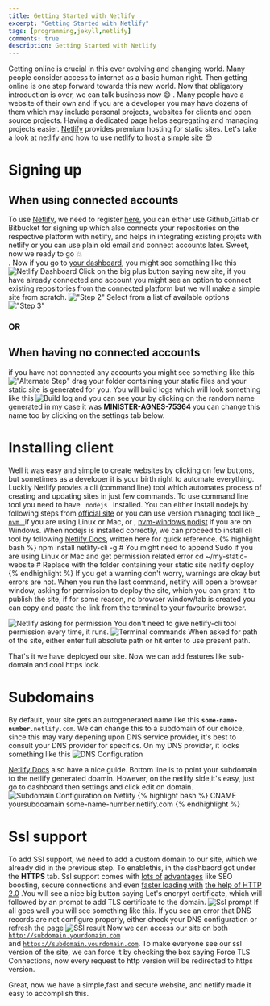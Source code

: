 ```yaml
---
title: Getting Started with Netlify
excerpt: "Getting Started with Netlify"
tags: [programming,jekyll,netlify]
comments: true
description: Getting Started with Netlify
---
```


Getting online is crucial in this ever evolving and changing world. Many people consider access to internet as a basic human right. Then getting online is one step forward towards this new world. Now that obligatory introduction is over, we can talk business now :smile: . Many people have a website of their own and if you are a developer you may have dozens of them which may include personal projects, websites for clients and open source projects. Having a dedicated page helps segregating and managing projects easier. [Netlify](https://www.netlify.com/) provides premium hosting for static sites. Let's take a look at netlify and how to use netlify to host a simple site :sunglasses:

# Signing up

## When using connected accounts
To use [Netlify](https://www.netlify.com/), we need to register [here](https://app.netlify.com/signup), you can either use Github,Gitlab or Bitbucket for signing up which also connects your repositories on the respective platform with netlify, and helps in integrating existing projets with netlify or you can use plain old email and connect accounts later. Sweet, now we ready to go :boom:<br>. Now if you go to [ your dashboard](https://app.netlify.com/), you might see something like this  <img src="/images/started_netlify/dashboard.png" alt="Netlify Dashboard"> Click on the big plus button saying new site, if you have already connected and account you might see an option to connect existing repositories from the connected platform but we will make a simple site from scratch.
!["Step 2"](/images/started_netlify/step_2.png)
Select from a list of available options !["Step 3"](/images/started_netlify/step_3.png)

### OR

## When having no connected accounts
if you have not connected any accounts you might see something like this !["Alternate Step"](/images/started_netlify/alt_step.png) drag your folder containing your static files and your static site is generated for you. You will build logs which will look something like this ![Build log](/images/started_netlify/folder_build_log.png) and you can see your by clicking on the random name generated in my case it was **MINISTER-AGNES-75364**  you can change this name too by clicking on the settings tab below.




# Installing client
Well it was easy and simple to create websites by clicking on few buttons, but sometimes as a developer it is your birth right to automate everything. Luckily Netlify provies a cli (command line) tool which automates process of creating and updating sites in just few commands. To use command line tool you need to have <code> nodejs </code> installed. You can either install nodejs by following steps from [official site](https://nodejs.org/en/download/) or you can use version managing tool like <a href="https://github.com/creationix/nvm"> <code> nvm </code> </a> if you are using Linux or Mac, or ,  [nvm-windows](https://github.com/coreybutler/nvm-windows),[nodist](https://github.com/marcelklehr/nodist) if you are on Windows.
When nodejs is installed correctly, we can proceed to install cli tool by following [Netlify Docs](https://www.netlify.com/docs), written here for quick reference.
{% highlight bash %}
npm install netlify-cli -g # You might need to append Sudo if you are using Linux or Mac and get permission related error
cd ~/my-static-website # Replace with the folder containing your static site
netlify deploy
{% endhighlight %}
If you get a warning don't worry, warnings are okay but errors are not.
When you run the last command, netlify will open a browser window, asking for permission to deploy the site, which you can grant it to publish the site, if for some reason, no browser window/tab is created you can copy and paste the link from the terminal to your favourite browser.

![Netlify asking for permission](/images/started_netlify/prompt.png)
You don't need to give netlify-cli tool permission every time, it runs.
![Terminal commands](/images/started_netlify/terminal.png)
When asked for path of the site, either enter full absolute path or hit enter to use present path.



That's it we have deployed our site. Now we can add features like sub-domain and cool https lock.

# Subdomains
By default, your site gets an autogenerated name like this <code><strong>some-name-number</strong>.netlify.com</code>. We can change this to a subdomain of our choice, since this may vary depening upon DNS service provider, it's best to consult your DNS provider for specifics. On my DNS provider, it looks something like this ![DNS Configuration](/images/started_netlify/cloudflare.png)

[Netlify Docs](https://docs.netlify.com/custom_domains/) also have a nice guide. Bottom line is to point your subdomain to the netlify generated doamin. However, on the netlify side,it's easy, just go to dashboard then settings and click edit on domain.
![Subdomain Configuration on Netlify](/images/started_netlify/subdomain.png)
{% highlight bash %}
CNAME yoursubdoamain some-name-number.netlify.com
{% endhighlight %}

# Ssl support
To add SSl support, we need to add a custom domain to our site, which we already did in the previous step. To enablethis, in the dashbaord got under the <strong>HTTPS</strong> tab. Ssl support comes with [lots of](https://https.cio.gov/everything/) [advantages](https://developers.google.com/web/fundamentals/security/encrypt-in-transit/why-https?hl=en) like SEO boosting, secure connections and even [faster loading with](http://blog.httpwatch.com/2015/01/16/a-simple-performance-comparison-of-https-spdy-and-http2/comment-page-1/) [the help of HTTP 2.0](http://www.zdnet.com/article/how-http2-will-speed-up-your-web-browsing/)
.You will see a nice big button saying Let's encrpyt certificate, which will followed by an prompt to add TLS certificate to the domain.
![Ssl prompt](/images/started_netlify/ssl_prompt.png)
If all goes well you will see something like this. If you see an error that  DNS records are not configure properly, either check your DNS configuration or refresh the page ![SSl result](/images/started_netlify/ssl_result.png) Now we can access our site on both <code> http://subdomain.yourdomain.com </code>and <code>https://subdomain.yourdomain.com</code>. To make everyone see our ssl version of the site, we can force it by checking the box saying Force TLS Connections, now every request to http version will be redirected to https version.


Great, now we have a simple,fast and secure website, and netlify made it easy to accomplish this.
